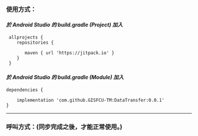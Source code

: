 ### 使用方式：
#### *於 Android Studio 的 build.gradle (Project) 加入*


```
 allprojects {
    repositories {
        
       maven { url 'https://jitpack.io' }
    }
 }
```


#### *於 Android Studio 的 build.gradle **(Module)** 加入*


```
dependencies {

    implementation 'com.github.GISFCU-TM:DataTransfer:0.0.1'
}
```
---

### 呼叫方式：(同步完成之後，才能正常使用。)